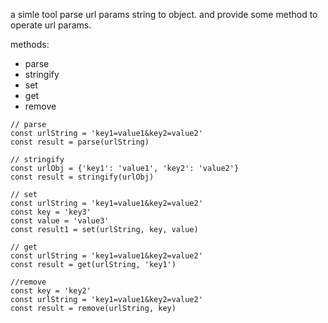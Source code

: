 a simle tool parse url params string to object. and provide some method to operate url params.

methods:

* parse
* stringify
* set
* get
* remove

```
// parse
const urlString = 'key1=value1&key2=value2'
const result = parse(urlString)

// stringify
const urlObj = {'key1': 'value1', 'key2': 'value2'}
const result = stringify(urlObj)

// set
const urlString = 'key1=value1&key2=value2'
const key = 'key3'
const value = 'value3'
const result1 = set(urlString, key, value)

// get
const urlString = 'key1=value1&key2=value2'
const result = get(urlString, 'key1')

//remove
const key = 'key2'
const urlString = 'key1=value1&key2=value2'
const result = remove(urlString, key)
```
